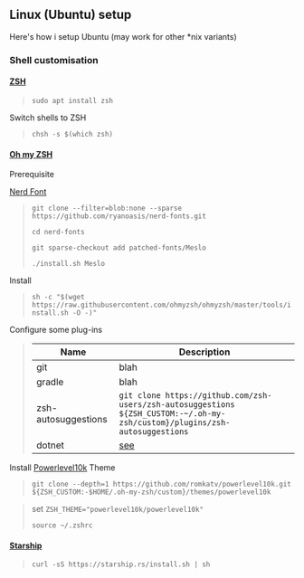 ## Linux (Ubuntu) setup

Here's how i setup Ubuntu (may work for other *nix variants)

### Shell customisation

#### [ZSH](https://zsh.sourceforge.io/Guide/zshguide.html) 

> ``sudo apt install zsh``

 Switch shells to ZSH

> ``chsh -s $(which zsh)``

#### [Oh my ZSH](https://ohmyz.sh/) 

Prerequisite

[Nerd Font](https://github.com/ryanoasis/nerd-fonts#patched-fonts)

>``git clone --filter=blob:none --sparse  https://github.com/ryanoasis/nerd-fonts.git``
>
>``cd nerd-fonts``
>
>``git sparse-checkout add patched-fonts/Meslo``
>
>``./install.sh Meslo``

Install

> ``sh -c "$(wget https://raw.githubusercontent.com/ohmyzsh/ohmyzsh/master/tools/install.sh -O -)"``

Configure some plug-ins

> | Name | Description |
> |-----|-----|
> | git | blah |
> | gradle | blah |
> | zsh-autosuggestions | ``git clone https://github.com/zsh-users/zsh-autosuggestions ${ZSH_CUSTOM:-~/.oh-my-zsh/custom}/plugins/zsh-autosuggestions`` |
> | dotnet | [see](https://github.com/xianmin/oh-my-zsh/blob/master/plugins/dotnet/README.md) |

Install [Powerlevel10k](https://github.com/romkatv/powerlevel10k) Theme

>``git clone --depth=1 https://github.com/romkatv/powerlevel10k.git ${ZSH_CUSTOM:-$HOME/.oh-my-zsh/custom}/themes/powerlevel10k``

> set ``ZSH_THEME="powerlevel10k/powerlevel10k"``
>
> ``source ~/.zshrc``

#### [Starship](https://starship.rs/)

> ``curl -sS https://starship.rs/install.sh | sh``


